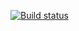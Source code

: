 [![Build status](https://ci.appveyor.com/api/projects/status/ref0do6694s7o8bb?svg=true)](https://ci.appveyor.com/project/ILiaBer/selenidepractice)